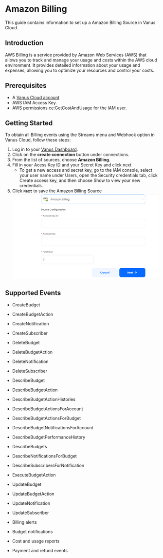 # Amazon Billing

This guide contains information to set up a Amazon Billing Source in Vanus Cloud.

## Introduction

AWS Billing is a service provided by Amazon Web Services (AWS) that allows you to track and manage your usage and costs within the AWS cloud environment. It provides detailed information about your usage and expenses, allowing you to optimize your resources and control your costs.

## Prerequisites

- A [Vanus Cloud account](https://cloud.vanus.ai)
- AWS IAM Access Key.
- AWS permissions ce:GetCostAndUsage for the IAM user.

## Getting Started

To obtain all Billing events using the Streams menu and Webhook option in Vanus Cloud, follow these steps:

1. Log in to your [Vanus Dashboard](https://cloud.vanus.ai/dashboard).
2. Click on the **create connection** button under connections.
3. From the list of sources, choose **Amazon Billing**.
4. Fill in your Acess Key ID and your Secret Key and click next
   - To get a new access and secret key, go to the IAM console, select your user name under Users, open the Security credentials tab, click Create access key, and then choose Show to view your new credentials.
5. Click **`Next`** to save the Amazon Billing Source
   ![](images/aws-billing.png)

## Supported Events


- CreateBudget

- CreateBudgetAction

- CreateNotification

- CreateSubscriber

- DeleteBudget

- DeleteBudgetAction

- DeleteNotification

- DeleteSubscriber

- DescribeBudget

- DescribeBudgetAction

- DescribeBudgetActionHistories

- DescribeBudgetActionsForAccount

- DescribeBudgetActionsForBudget

- DescribeBudgetNotificationsForAccount

- DescribeBudgetPerformanceHistory

- DescribeBudgets

- DescribeNotificationsForBudget

- DescribeSubscribersForNotification

- ExecuteBudgetAction

- UpdateBudget

- UpdateBudgetAction

- UpdateNotification

- UpdateSubscriber

- Billing alerts

- Budget notifications

- Cost and usage reports

- Payment and refund events

